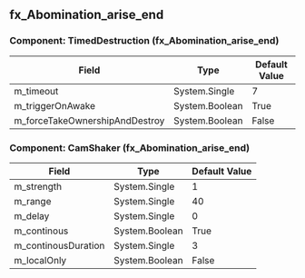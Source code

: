 ## fx_Abomination_arise_end

### Component: TimedDestruction (fx_Abomination_arise_end)

|Field|Type|Default Value|
|---|---|---|
|m_timeout|System.Single|7|
|m_triggerOnAwake|System.Boolean|True|
|m_forceTakeOwnershipAndDestroy|System.Boolean|False|

### Component: CamShaker (fx_Abomination_arise_end)

|Field|Type|Default Value|
|---|---|---|
|m_strength|System.Single|1|
|m_range|System.Single|40|
|m_delay|System.Single|0|
|m_continous|System.Boolean|True|
|m_continousDuration|System.Single|3|
|m_localOnly|System.Boolean|False|

